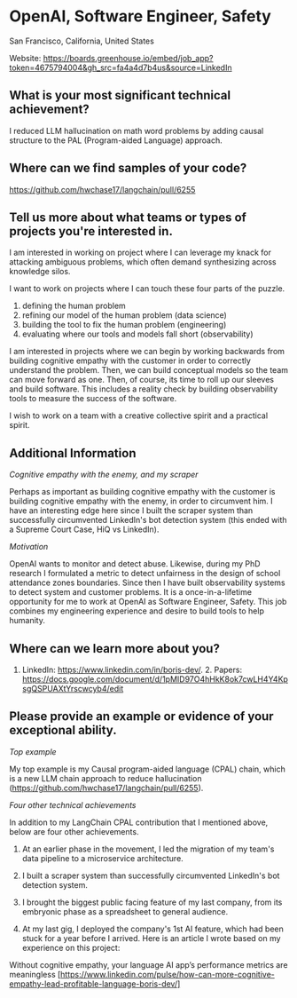 # OpenAI, Software Engineer, Safety

San Francisco, California, United States


Website: https://boards.greenhouse.io/embed/job_app?token=4675794004&gh_src=fa4a4d7b4us&source=LinkedIn


## What is your most significant technical achievement?

I reduced LLM hallucination on math word problems by adding causal structure to
the PAL (Program-aided Language) approach. 


## Where can we find samples of your code?

https://github.com/hwchase17/langchain/pull/6255


## Tell us more about what teams or types of projects you're interested in.

I am interested in working on project where I can leverage my knack for
attacking ambiguous problems, which often demand synthesizing across knowledge silos. 

I want to work on projects where I can touch these four parts of the puzzle.

1. defining the human problem
2. refining our model of the human problem (data science)
3. building the tool to fix the human problem (engineering)
4. evaluating where our tools and models fall short (observability) 


I am interested in projects where we can begin by working backwards from
building cognitive empathy with the customer in order to correctly understand
the problem. Then, we can build conceptual models so the team can move forward as
one. Then, of course, its time to roll up our sleeves and build software. This
includes a reality check by building observability tools to measure the
success of the software.

I wish to work on a team with a creative collective spirit and a practical spirit. 


## Additional Information

*Cognitive empathy with the enemy, and my scraper*

Perhaps as important as building cognitive empathy with the customer is building
cognitive empathy with the enemy, in order to circumvent him. I have an
interesting edge here since I built the scraper system than successfully
circumvented LinkedIn's bot detection system (this ended with a Supreme Court
Case, HiQ vs LinkedIn).

*Motivation*

OpenAI wants to monitor and detect abuse. Likewise, during my PhD research I
formulated a metric to detect unfairness in the design of school attendance zones
boundaries. Since then I have built observability systems to detect system and
customer problems. It is a once-in-a-lifetime opportunity for me to work at OpenAI
as Software Engineer, Safety. This job combines my engineering experience and
desire to build tools to help humanity.


## Where can we learn more about you?

1. LinkedIn: https://www.linkedin.com/in/boris-dev/.     2. Papers: https://docs.google.com/document/d/1pMID97O4hHkK8ok7cwLH4Y4KpsgQSPUAXtYrscwcyb4/edit


## Please provide an example or evidence of your exceptional ability.

*Top example*

My top example is my Causal program-aided language (CPAL) chain, which is a new LLM chain approach to reduce hallucination (https://github.com/hwchase17/langchain/pull/6255).


*Four other technical achievements*

In addition to my LangChain CPAL contribution that I mentioned above, below are
four other achievements.

1. At an earlier phase in the movement, I led the migration of my team's data
  pipeline to a microservice architecture.

2. I built a scraper system than successfully circumvented LinkedIn's bot
  detection system.

3. I brought the biggest public facing feature of my last
  company, from its embryonic phase as a spreadsheet to general audience.

4. At my last gig, I deployed the company's 1st AI feature, which had been stuck
   for a year before I arrived. Here is an article I wrote based on my experience on this project:

Without cognitive empathy, your language AI app’s performance metrics are meaningless
[https://www.linkedin.com/pulse/how-can-more-cognitive-empathy-lead-profitable-language-boris-dev/]
